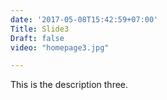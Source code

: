 ```yaml
---
date: '2017-05-08T15:42:59+07:00'
Title: Slide3
Draft: false
video: "homepage3.jpg"

---
```


This is the description three.
